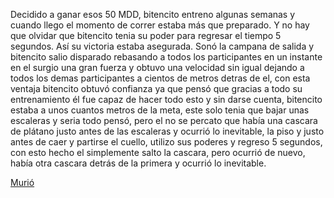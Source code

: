 [//]: # (esta es respuesta de: Despertar-tu-propio-stand)

Decidido a ganar esos 50 MDD, bitencito entreno algunas semanas y cuando llego el momento de correr estaba más que preparado. Y no hay que olvidar que bitencito tenia su poder para regresar el tiempo 5 segundos. Así su victoria estaba asegurada.
Sonó la campana de salida y bitencito salio disparado rebasando a todos los participantes en un instante en el surgio una gran fuerza y obtuvo una velocidad sin igual dejando a todos los demas participantes a cientos de metros detras de el, con esta ventaja bitencito obtuvó confianza ya que pensó que gracias a todo su entrenamiento él fue capaz de hacer todo esto y sin darse cuenta, bitencito estaba a unos cuantos metros de la meta, este solo tenia que bajar unas escaleras y seria todo pensó, pero el no se percato que había una cascara de plátano justo antes de las escaleras y ocurrió lo inevitable, la piso y justo antes de caer y partirse el cuello, utilizo sus poderes y regreso 5 segundos, con esto hecho el simplemente salto la cascara, pero ocurrió de nuevo, había otra cascara detrás de la primera y ocurrió lo inevitable.

[Murió](muerte-de-bitecito.md)
